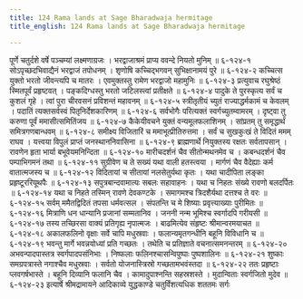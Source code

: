 ```yaml
---
title: 124 Rama lands at Sage Bharadwaja hermitage
title_english: 124 Rama lands at Sage Bharadwaja hermitage

---
```

<div class="audioEmbed"  caption="श्रीराम-हरिसीताराममूर्ति-घनपाठिभ्यां वचनम्" src="https://archive.org/download/Ramayana-recitation-Sriram-harisItArAmamUrti-Ghanapaati-v2/Kanda_6/Kanda_6_YK-124-Rama_lands_at_Sage_Bharadwaja_hermitage_0.mp3"></div>
पूर्णे चतुर्दशे वर्षे पञ्चम्यां लक्ष्मणाग्रजः ।  
भरद्वाजाश्रमं प्राप्य ववन्दे नियतो मुनिम् ॥ ६-१२४-१  
सोऽपृच्छदभिवाद्यैनं भरद्वाजं तपोधनम् ।  
शृणोषि कच्चिद्भगवन् सुभिक्षानामयं पुरे ॥ ६-१२४-२  
कच्चित्स युक्तो भरतो जीवन्त्यपि च मातरः ।  
एवमुक्तस्तु रामेण भरद्वाजो महामुनिः ॥ ६-१२४-३  
प्रत्युवाच रघुश्रेष्ठं स्मितपूर्वं प्रहृष्टवत् ।  
पङ्कदिग्धस्तु भरतो जटिलस्त्वां प्रतीक्षते ॥ ६-१२४-४  
पादुके ते पुरस्कृत्य सर्वं च कुशलं गृहे ।  
त्वां पुरा चीरवसनं प्रविशन्तं महावनम् ॥ ६-१२४-५  
स्त्रीतृतीयं च्युतं राज्याद्धर्मकामं च केवलम् ।  
पदातिं त्यक्तसर्वस्वं पितृनिर्देशकारिणम् ॥ ६-१२४-६  
सर्वभोगैः परित्यक्तं स्वर्गच्युतम्वामरम् ।  
दृष्ट्वा तु करुणा पूर्वं ममासीत्समितिंजय ॥ ६-१२४-७  
कैकेयीवचने युक्तं वन्यमूलफलाशिनम् ।  
सांप्रतम् तु समृद्धार्थं समित्रगणबान्धवम् ॥ ६-१२४-८  
समीक्ष्य विजितारिं च ममाभूत्प्रीतिरुत्तमा ।  
सर्वं च सुखकुःखं ते विदितं ममम् राघव ।  
यत्त्वया विपुलं प्राप्तं जनस्थाननिवासिना ॥ ६-१२४-९  
ब्राह्मणार्थे नियुक्तस्य रक्षतः सर्वतापसान् ।  
रावणेन हृता भार्या बभूवेयमनिन्दिता ॥ ६-१२४-१०  
मारीचदर्शनं चैव सीतोन्मथनमेव च ।  
कबन्धदर्शनं चैव पम्पाभिगमनं तथा ॥ ६-१२४-११  
सुग्रीवेण च ते सख्यं यथा वाली हतस्त्वया ।  
मार्गणं चैव वैदेह्याः कर्म वातात्मजस्य च ॥ ६-१२४-१२  
विदितायां च सीतायां नलसेतुर्यथा कृतः ।  
यथा चादीपिता लङ्का प्रहृष्टूररियूथपैः ॥ ६-१२४-१३  
सपुत्रबान्दवामात्यः सबलः सहावाहनः ।  
यथा च निहतः संख्ये रावणो बलदर्पितः ॥ ६-१२४-१४  
यथा च निहते तस्मिन् रावणे देवकण्टके ।  
समागमश्च त्रिदशैर्यथा दत्तश्च ते वरः ॥ ६-१२४-१५  
सर्वम् ममैतद्विदितं तपसा धर्मवत्सल ।  
संपतन्ति च मे शिष्याः प्रवृत्त्याख्याः पुरीमितः ॥ ६-१२४-१६  
मित्राणि धन धान्यानि प्रजानां सम्मतानिव ।  
जननी नन्म भूमिश्च स्वर्गादपि गरीयसी ॥ ६-१२४-१७  
तस्य तच्छिरसा वाक्यं प्रतिगृह्य नृपात्मजः ।  
बाढमित्येव संहृष्टः श्रीमान्वरमयाचत ॥ ६-१२४-१८  
अकालफलिनो वृक्षाः सर्वे चापि मधुस्रवाः ।  
फलान्यमृतगन्धीनि बहूनि विविधानि च ॥ ६-१२४-१९  
भवन्तु मार्गे भवन्नयोध्यां प्रति गच्छतः ।  
तथेति च प्रतिज्ञाते वचनात्समनन्तरम् ॥ ६-१२४-२०  
अभवन्पादपास्तत्र स्वर्गपादपसंनिभाः ।  
निष्फलाः फलिनश्चासन्विपुष्पाः पुष्पशालिनः ॥ ६-१२४-२१  
शुष्काः समग्रपत्रास्ते नगाश्चैव मधुस्रवाः ।  
सर्वतो योजनास्त्रिस्रो गच्छतामभवंस्तदा ॥ ६-१२४-२२  
ततः प्रहृष्टाः प्लवगर्षभास्ते ।  
बहूनि दिव्यानि फलानि चैव ।  
कामादुपाश्नन्ति सहस्रशस्ते ।  
मुदान्विताः स्वर्गजितो मुदेव ॥ ६-१२४-२३  
इत्यार्षे श्रीमद्रामायने आदिकाव्ये युद्धकाण्डे चतुर्विंशत्यधिक शततमः सर्गः